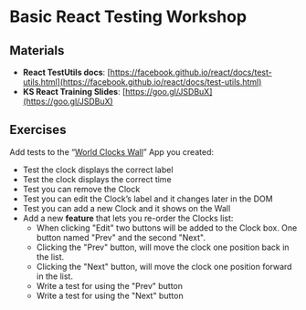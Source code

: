 # Basic React Testing Workshop

## Materials
  * **React TestUtils docs**: [https://facebook.github.io/react/docs/test-utils.html](https://facebook.github.io/react/docs/test-utils.html)
  * **KS React Training Slides**: [https://goo.gl/JSDBuX](https://goo.gl/JSDBuX)


## Exercises
 Add tests to the “[World Clocks Wall](https://github.com/wix-private/kickstart-2017/tree/master/react-training/day2-diving-deeper/world-clocks-wall)” App you created:
  * Test the clock displays the correct label
  * Test the clock displays the correct time
  * Test you can remove the Clock
  * Test you can edit the Clock’s label and it changes later in the DOM
  * Test you can add a new Clock and it shows on the Wall
  * Add a new **feature** that lets you re-order the Clocks list:
    * When clicking "Edit" two buttons will be added to the Clock box. One button named "Prev" and the second "Next".
    * Clicking the "Prev" button, will move the clock one position back in the list.
    * Clicking the "Next" button, will move the clock one position forward in the list.
    * Write a test for using the "Prev" button
    * Write a test for using the "Next" button
